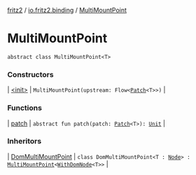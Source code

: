[fritz2](../../index.md) / [io.fritz2.binding](../index.md) / [MultiMountPoint](./index.md)

# MultiMountPoint

`abstract class MultiMountPoint<T>`

### Constructors

| [&lt;init&gt;](-init-.md) | `MultiMountPoint(upstream: Flow<`[`Patch`](../-patch/index.md)`<T>>)` |

### Functions

| [patch](patch.md) | `abstract fun patch(patch: `[`Patch`](../-patch/index.md)`<T>): `[`Unit`](https://kotlinlang.org/api/latest/jvm/stdlib/kotlin/-unit/index.html) |

### Inheritors

| [DomMultiMountPoint](../../io.fritz2.dom/-dom-multi-mount-point/index.md) | `class DomMultiMountPoint<T : `[`Node`](https://kotlinlang.org/api/latest/jvm/stdlib/org.w3c.dom/-node/index.html)`> : `[`MultiMountPoint`](./index.md)`<`[`WithDomNode`](../../io.fritz2.dom/-with-dom-node/index.md)`<T>>` |

